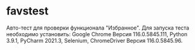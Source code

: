 # favstest
Авто-тест для проверки функционала "Избранное".
Для запуска теста необходимо установить:
Google Chrome Версия 116.0.5845.111, Python 3.9.1, PyCharm 2021.3, Selenium, ChromeDriver Версия 116.0.5845.96. 
